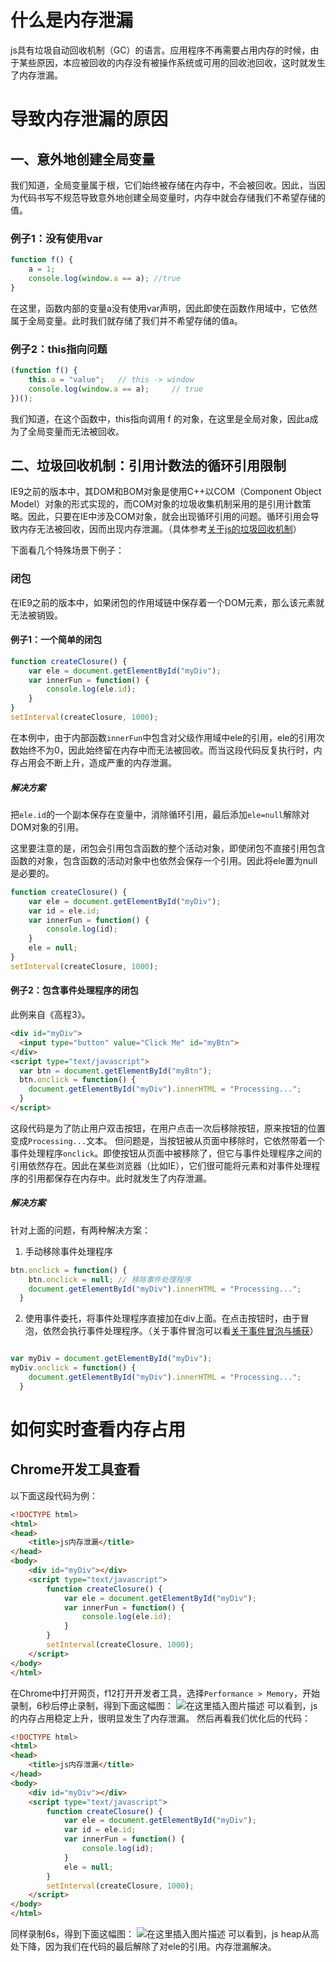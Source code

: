 # 什么是内存泄漏
js具有垃圾自动回收机制（GC）的语言。应用程序不再需要占用内存的时候，由于某些原因，本应被回收的内存没有被操作系统或可用的回收池回收，这时就发生了内存泄漏。
# 导致内存泄漏的原因
## 一、意外地创建全局变量
我们知道，全局变量属于根，它们始终被存储在内存中，不会被回收。因此，当因为代码书写不规范导致意外地创建全局变量时，内存中就会存储我们不希望存储的值。
### 例子1：没有使用var
```js
function f() {
	a = 1;
	console.log(window.a == a);	//true
}
```
在这里，函数内部的变量a没有使用var声明，因此即使在函数作用域中，它依然属于全局变量。此时我们就存储了我们并不希望存储的值a。
### 例子2：this指向问题
```js
(function f() {
	this.a = "value";	// this -> window
	console.log(window.a == a);		// true
})();
```
我们知道，在这个函数中，this指向调用 f 的对象，在这里是全局对象，因此a成为了全局变量而无法被回收。
## 二、垃圾回收机制：引用计数法的循环引用限制
IE9之前的版本中，其DOM和BOM对象是使用C++以COM（Component Object Model）对象的形式实现的，而COM对象的垃圾收集机制采用的是引用计数策略。因此，只要在IE中涉及COM对象，就会出现循环引用的问题。循环引用会导致内存无法被回收，因而出现内存泄漏。（具体参考[关于js的垃圾回收机制](https://blog.csdn.net/qq_42532128/article/details/104941682#_31)）

下面看几个特殊场景下例子：
### 闭包
在IE9之前的版本中，如果闭包的作用域链中保存着一个DOM元素，那么该元素就无法被销毁。
#### 例子1：一个简单的闭包
```js
function createClosure() {
	var ele = document.getElementById("myDiv");
	var innerFun = function() {
		console.log(ele.id);
	}
}
setInterval(createClosure, 1000);
```
在本例中，由于内部函数`innerFun`中包含对父级作用域中ele的引用，ele的引用次数始终不为0，因此始终留在内存中而无法被回收。而当这段代码反复执行时，内存占用会不断上升，造成严重的内存泄漏。
##### 解决方案
把`ele.id`的一个副本保存在变量中，消除循环引用，最后添加`ele=null`解除对DOM对象的引用。

这里要注意的是，闭包会引用包含函数的整个活动对象，即使闭包不直接引用包含函数的对象，包含函数的活动对象中也依然会保存一个引用。因此将ele置为null是必要的。
```js
function createClosure() {
	var ele = document.getElementById("myDiv");
	var id = ele.id;
	var innerFun = function() {
		console.log(id);
	}
	ele = null;
}
setInterval(createClosure, 1000);
```
#### 例子2：包含事件处理程序的闭包
此例来自《高程3》。

```html
<div id="myDiv">
  <input type="button" value="Click Me" id="myBtn">
</div>
<script type="text/javascript">
  var btn = document.getElementById("myBtn");
  btn.onclick = function() {
    document.getElementById("myDiv").innerHTML = "Processing...";
  }
</script>
```
这段代码是为了防止用户双击按钮，在用户点击一次后移除按钮，原来按钮的位置变成`Processing...`文本。
但问题是，当按钮被从页面中移除时，它依然带着一个事件处理程序`onclick`。即使按钮从页面中被移除了，但它与事件处理程序之间的引用依然存在。因此在某些浏览器（比如IE），它们很可能将元素和对事件处理程序的引用都保存在内存中。此时就发生了内存泄漏。
##### 解决方案
针对上面的问题，有两种解决方案：

 1. 手动移除事件处理程序
```js
btn.onclick = function() {
	btn.onclick = null; // 移除事件处理程序
	document.getElementById("myDiv").innerHTML = "Processing...";
  }
```
 2. 使用事件委托，将事件处理程序直接加在div上面。在点击按钮时，由于冒泡，依然会执行事件处理程序。（关于事件冒泡可以看[关于事件冒泡与捕获](https://blog.csdn.net/qq_42532128/article/details/104123847)）
 
```js

var myDiv = document.getElementById("myDiv");
myDiv.onclick = function() {
    document.getElementById("myDiv").innerHTML = "Processing...";
  }
```
# 如何实时查看内存占用
## Chrome开发工具查看
以下面这段代码为例：
```html
<!DOCTYPE html>
<html>
<head>
    <title>js内存泄漏</title>
</head>
<body>
    <div id="myDiv"></div>
    <script type="text/javascript">
        function createClosure() {
            var ele = document.getElementById("myDiv");
            var innerFun = function() {
                console.log(ele.id);
            }
        }
        setInterval(createClosure, 1000);
    </script>
</body>
</html>
```
在Chrome中打开网页，f12打开开发者工具，选择`Performance > Memory`，开始录制，6秒后停止录制，得到下面这幅图：
![在这里插入图片描述](https://img-blog.csdnimg.cn/2020032312592350.png?x-oss-process=image/watermark,type_ZmFuZ3poZW5naGVpdGk,shadow_10,text_aHR0cHM6Ly9ibG9nLmNzZG4ubmV0L3FxXzQyNTMyMTI4,size_16,color_FFFFFF,t_70)
可以看到，js的内存占用稳定上升，很明显发生了内存泄漏。
然后再看我们优化后的代码：

```html
<!DOCTYPE html>
<html>
<head>
    <title>js内存泄漏</title>
</head>
<body>
    <div id="myDiv"></div>
    <script type="text/javascript">
        function createClosure() {
            var ele = document.getElementById("myDiv");
            var id = ele.id;
            var innerFun = function() {
                console.log(id);
            }
            ele = null;
        }
        setInterval(createClosure, 1000);
    </script>
</body>
</html>
```
同样录制6s，得到下面这幅图：
![在这里插入图片描述](https://img-blog.csdnimg.cn/20200323130225678.png?x-oss-process=image/watermark,type_ZmFuZ3poZW5naGVpdGk,shadow_10,text_aHR0cHM6Ly9ibG9nLmNzZG4ubmV0L3FxXzQyNTMyMTI4,size_16,color_FFFFFF,t_70)
可以看到，js heap从高处下降，因为我们在代码的最后解除了对ele的引用。内存泄漏解决。